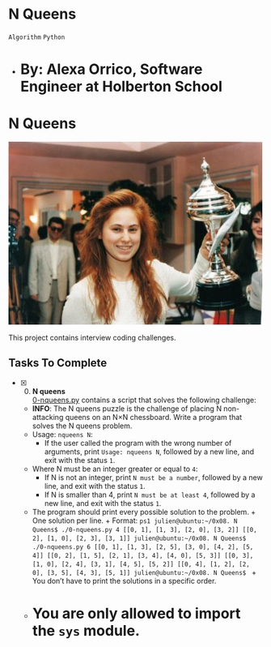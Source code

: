 # N Queens

`Algorithm` `Python`

- # By: Alexa Orrico, Software Engineer at Holberton School

# N Queens

![image](./queen.png)

This project contains interview coding challenges.

## Tasks To Complete

- [x] 0. **N queens**<br/>[0-nqueens.py](0-nqueens.py) contains a script that solves the following challenge:
  - **INFO**: The N queens puzzle is the challenge of placing N non-attacking queens on an N×N chessboard. Write a program that solves the N queens problem.
  - Usage: `nqueens N`:
    - If the user called the program with the wrong number of arguments, print `Usage: nqueens N`, followed by a new line, and exit with the status `1`.
  - Where N must be an integer greater or equal to `4`:
    - If N is not an integer, print `N must be a number`, followed by a new line, and exit with the status `1`.
    - If N is smaller than 4, print `N must be at least 4`, followed by a new line, and exit with the status `1`.
  - The program should print every possible solution to the problem. + One solution per line. + Format:
    `ps1
  julien@ubuntu:~/0x08. N Queens$ ./0-nqueens.py 4
  [[0, 1], [1, 3], [2, 0], [3, 2]]
  [[0, 2], [1, 0], [2, 3], [3, 1]]
  julien@ubuntu:~/0x08. N Queens$ ./0-nqueens.py 6
  [[0, 1], [1, 3], [2, 5], [3, 0], [4, 2], [5, 4]]
  [[0, 2], [1, 5], [2, 1], [3, 4], [4, 0], [5, 3]]
  [[0, 3], [1, 0], [2, 4], [3, 1], [4, 5], [5, 2]]
  [[0, 4], [1, 2], [2, 0], [3, 5], [4, 3], [5, 1]]
  julien@ubuntu:~/0x08. N Queens$
  ` + You don’t have to print the solutions in a specific order.
  - # You are only allowed to import the `sys` module.

